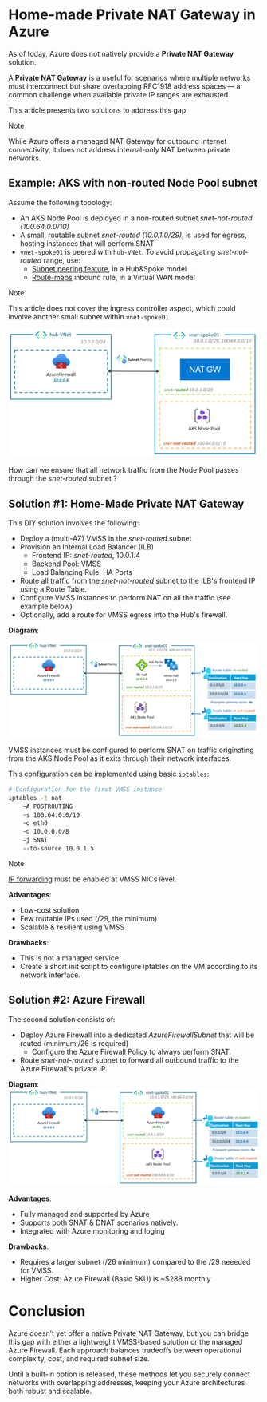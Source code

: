 # Home-made Private NAT Gateway in Azure

As of today, Azure does not natively provide a **Private NAT Gateway** solution. 

A **Private NAT Gateway** is a useful for scenarios where multiple networks must interconnect but share overlapping RFC1918 address spaces — a common challenge when available private IP ranges are exhausted.

This article presents two solutions to address this gap.

> [!NOTE]  
> While Azure offers a managed NAT Gateway for outbound Internet connectivity, it does not address internal-only NAT between private networks.

## Example: AKS with non-routed Node Pool subnet

Assume the following topology:
* An AKS Node Pool is deployed in a non-routed subnet  *snet-not-routed (100.64.0.0/10)*
* A small, routable subnet *snet-routed (10.0.1.0/29)*, is used for egress, hosting instances that will perform SNAT
* `vnet-spoke01` is peered with `hub-VNet`. To avoid propagating *snet-not-routed* range, use:
  * [Subnet peering feature](https://learn.microsoft.com/en-us/azure/virtual-network/how-to-configure-subnet-peering), in a Hub&Spoke model
  * [Route-maps](https://learn.microsoft.com/en-us/azure/virtual-wan/route-maps-about) inbound rule, in a Virtual WAN model

> [!NOTE]  
> This article does not cover the ingress controller aspect, which could involve another small subnet within `vnet-spoke01`

![context](./img/context.png)

How can we ensure that all network traffic from the Node Pool passes through the *snet-routed* subnet ?

## Solution #1: Home-Made Private NAT Gateway 

This DIY solution involves the following:
* Deploy a (multi-AZ) VMSS in the *snet-routed* subnet
* Provision an Internal Load Balancer (ILB)
    * Frontend IP: *snet-routed*, 10.0.1.4
    * Backend Pool: VMSS
    * Load Balancing Rule: HA Ports
* Route all traffic from the *snet-not-routed* subnet to the ILB's frontend IP using a Route Table.
* Configure VMSS instances to perform NAT on all the traffic (see example below)
* Optionally, add a route for VMSS egress into the Hub's firewall.

**Diagram**:

![solution1](./img/solution1.png)

VMSS instances must be configured to perform SNAT on traffic originating from the AKS Node Pool as it exits through their network interfaces. 

This configuration can be implemented using basic `iptables`:

```bash
# Configuration for the first VMSS instance
iptables -t nat 
    -A POSTROUTING 
    -s 100.64.0.0/10 
    -o eth0 
    -d 10.0.0.0/8 
    -j SNAT 	
    --to-source 10.0.1.5
```

> [!NOTE]  
> [IP forwarding](https://learn.microsoft.com/en-us/azure/virtual-network/virtual-network-network-interface?tabs=azure-portal#enable-or-disable-ip-forwarding) must be enabled at VMSS NICs level.

**Advantages**:
- Low-cost solution
- Few routable IPs used (/29, the minimum)
- Scalable & resilient using VMSS

**Drawbacks**: 
- This is not a managed service
- Create a short init script to configure iptables on the VM according to its network interface.

## Solution #2: Azure Firewall 

The second solution consists of:
* Deploy Azure Firewall into a dedicated *AzureFirewallSubnet* that will be routed (minimum /26 is required)
  * Configure the Azure Firewall Policy to always perform SNAT.
* Route *snet-not-routed* subnet to forward all outbound traffic to the Azure Firewall's private IP.

**Diagram**:
![solution2](./img/solution2.png)

**Advantages**:
- Fully managed and supported by Azure
- Supports both SNAT & DNAT scenarios natively.
- Integrated with Azure monitoring and loging

**Drawbacks**: 
- Requires a larger subnet (/26 minimum) compared to the /29 neeeded for VMSS.
- Higher Cost: Azure Firewall (Basic SKU) is ~$288 monthly

# Conclusion

Azure doesn’t yet offer a native Private NAT Gateway, but you can bridge this gap with either a lightweight VMSS-based solution or the managed Azure Firewall. Each approach balances tradeoffs between operational complexity, cost, and required subnet size.

Until a built-in option is released, these methods let you securely connect networks with overlapping addresses, keeping your Azure architectures both robust and scalable.
